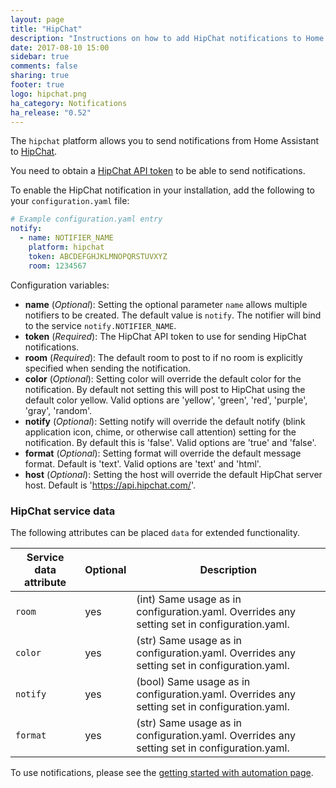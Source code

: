 ```yaml
---
layout: page
title: "HipChat"
description: "Instructions on how to add HipChat notifications to Home Assistant."
date: 2017-08-10 15:00
sidebar: true
comments: false
sharing: true
footer: true
logo: hipchat.png
ha_category: Notifications
ha_release: "0.52"
---
```



The `hipchat` platform allows you to send notifications from Home Assistant to [HipChat](https://hipchat.com/).

You need to obtain a [HipChat API token](https://developer.atlassian.com/hipchat/guide/hipchat-rest-api/api-access-tokens#APIaccesstokens-Usergeneratedtokens) to be able to send notifications.

To enable the HipChat notification in your installation, add the following to your `configuration.yaml` file:

```yaml
# Example configuration.yaml entry
notify:
  - name: NOTIFIER_NAME
    platform: hipchat
    token: ABCDEFGHJKLMNOPQRSTUVXYZ
    room: 1234567
```

Configuration variables:

- **name** (*Optional*): Setting the optional parameter `name` allows multiple notifiers to be created. The default value is `notify`. The notifier will bind to the service `notify.NOTIFIER_NAME`.
- **token** (*Required*): The HipChat API token to use for sending HipChat notifications.
- **room** (*Required*): The default room to post to if no room is explicitly specified when sending the notification.
- **color** (*Optional*): Setting color will override the default color for the notification. By default not setting this will post to HipChat using the default color yellow. Valid options are 'yellow', 'green', 'red', 'purple', 'gray', 'random'.
- **notify** (*Optional*): Setting notify will override the default notify (blink application icon, chime, or otherwise call attention) setting for the notification. By default this is 'false'. Valid options are 'true' and 'false'.
- **format** (*Optional*): Setting format will override the default message format. Default is 'text'. Valid options are 'text' and 'html'.
- **host** (*Optional*): Setting the host will override the default HipChat server host. Default is 'https://api.hipchat.com/'.

### HipChat service data

The following attributes can be placed `data` for extended functionality.

| Service data attribute | Optional | Description |
| ---------------------- | -------- | ----------- |
| `room`                 |      yes | (int) Same usage as in configuration.yaml. Overrides any setting set in configuration.yaml.
| `color`                |      yes | (str) Same usage as in configuration.yaml. Overrides any setting set in configuration.yaml.
| `notify`                  |      yes | (bool) Same usage as in configuration.yaml. Overrides any setting set in configuration.yaml.
| `format`             |      yes | (str) Same usage as in configuration.yaml. Overrides any setting set in configuration.yaml.

To use notifications, please see the [getting started with automation page](/getting-started/automation/).

